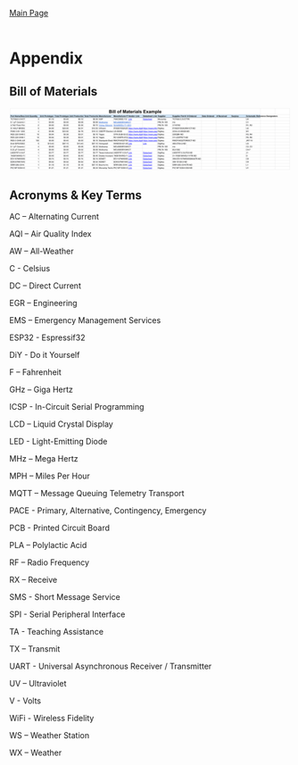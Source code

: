 [Main Page](../Title.md)<br><br>

# Appendix

## Bill of Materials
![Alt text](https://raw.githubusercontent.com/314-grp-301/314-grp-301.github.io/main/docs/assets/images/15-ConsolidatedBOM.png)

## Acronyms & Key Terms

AC – Alternating Current

AQI – Air Quality Index

AW – All-Weather

C - Celsius

DC – Direct Current

EGR – Engineering

EMS – Emergency Management Services

ESP32 - Espressif32

DiY - Do it Yourself

F – Fahrenheit

GHz – Giga Hertz

ICSP - In-Circuit Serial Programming

LCD – Liquid Crystal Display

LED - Light-Emitting Diode

MHz – Mega Hertz

MPH – Miles Per Hour

MQTT – Message Queuing Telemetry Transport

PACE - Primary, Alternative, Contingency, Emergency

PCB - Printed Circuit Board

PLA – Polylactic Acid 

RF – Radio Frequency

RX – Receive 

SMS - Short Message Service

SPI - Serial Peripheral Interface

TA - Teaching Assistance

TX – Transmit

UART - Universal Asynchronous Receiver / Transmitter

UV – Ultraviolet

V - Volts

WiFi - Wireless Fidelity

WS – Weather Station

WX – Weather 

